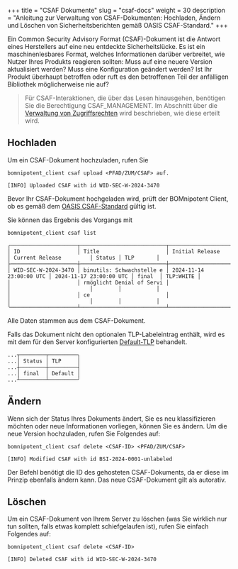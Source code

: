 +++
title = "CSAF Dokumente"
slug = "csaf-docs"
weight = 30
description = "Anleitung zur Verwaltung von CSAF-Dokumenten: Hochladen, Ändern und Löschen von Sicherheitsberichten gemäß OASIS CSAF-Standard."
+++

Ein Common Security Advisory Format (CSAF)-Dokument ist die Antwort eines Herstellers auf eine neu entdeckte Sicherheitslücke. Es ist ein maschinenlesbares Format, welches Informationen darüber verbreitet, wie Nutzer Ihres Produkts reagieren sollten: Muss auf eine neuere Version aktualisiert werden? Muss eine Konfiguration geändert werden? Ist Ihr Produkt überhaupt betroffen oder ruft es den betroffenen Teil der anfälligen Bibliothek möglicherweise nie auf?

> Für CSAF-Interaktionen, die über das Lesen hinausgehen, benötigen Sie die Berechtigung CSAF_MANAGEMENT. Im Abschnitt über die [Verwaltung von Zugriffsrechten](/de/client/manager/access-management/) wird beschrieben, wie diese erteilt wird.

## Hochladen

Um ein CSAF-Dokument hochzuladen, rufen Sie
```
bomnipotent_client csaf upload <PFAD/ZUM/CSAF> auf.
```

``` {wrap="false" title="Ausgabe"}
[INFO] Uploaded CSAF with id WID-SEC-W-2024-3470
```

Bevor Ihr CSAF-Dokument hochgeladen wird, prüft der BOMnipotent Client, ob es gemäß dem [OASIS CSAF-Standard](https://docs.oasis-open.org/csaf/csaf/v2.0/os/csaf-v2.0-os.html#61-mandatory-tests) gültig ist.

Sie können das Ergebnis des Vorgangs mit
```
bomnipotent_client csaf list
```
``` {wrap="false" title="Ausgabe"}
╭─────────────────────┬───────────────────────────┬─────────────────────────┬─────────────────────────┬────────┬───────────╮
│ ID                  │ Title                     │ Initial Release         │ Current Release         │ Status │ TLP       │
├─────────────────────┼───────────────────────────┼─────────────────────────┼─────────────────────────┼────────┼───────────┤
│ WID-SEC-W-2024-3470 │ binutils: Schwachstelle e │ 2024-11-14 23:00:00 UTC │ 2024-11-17 23:00:00 UTC │ final  │ TLP:WHITE │
│                     │ rmöglicht Denial of Servi │                         │                         │        │           │
│                     │ ce                        │                         │                         │        │           │
╰─────────────────────┴───────────────────────────┴─────────────────────────┴─────────────────────────┴────────┴───────────╯
```

Alle Daten stammen aus dem CSAF-Dokument.

Falls das Dokument nicht den optionalen TLP-Labeleintrag enthält, wird es mit dem für den Server konfigurierten [Default-TLP](/de/server/configuration/optional/tlp-config/) behandelt.


``` {wrap="false" title="Ausgabe"}
...┬────────┬─────────╮
...│ Status │ TLP     │
...┼────────┼─────────┤
...│ final  │ Default │
...┴────────┴─────────╯
```

## Ändern

Wenn sich der Status Ihres Dokuments ändert, Sie es neu klassifizieren möchten oder neue Informationen vorliegen, können Sie es ändern. Um die neue Version hochzuladen, rufen Sie Folgendes auf:

```
bomnipotent_client csaf delete <CSAF-ID> <PFAD/ZUM/CSAF>
```
``` {wrap="false" title="Ausgabe"}
[INFO] Modified CSAF with id BSI-2024-0001-unlabeled
```

Der Befehl benötigt die ID des gehosteten CSAF-Dokuments, da er diese im Prinzip ebenfalls ändern kann. Das neue CSAF-Dokument gilt als autorativ.

## Löschen

Um ein CSAF-Dokument von Ihrem Server zu löschen (was Sie wirklich nur tun sollten, falls etwas komplett schiefgelaufen ist), rufen Sie einfach Folgendes auf:
```
bomnipotent_client csaf delete <CSAF-ID>
```
``` {wrap="false" title="Ausgabe"}
[INFO] Deleted CSAF with id WID-SEC-W-2024-3470
```
